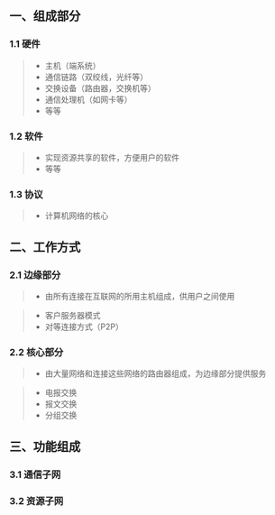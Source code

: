 ## 一、组成部分

### 1.1 硬件

> - 主机（端系统）
> - 通信链路（双绞线，光纤等）
> - 交换设备（路由器，交换机等）
> - 通信处理机（如网卡等）
> - 等等

### 1.2 软件

> - 实现资源共享的软件，方便用户的软件
> - 等等

### 1.3 协议

> - 计算机网络的核心

## 二、工作方式

### 2.1 边缘部分

> - 由所有连接在互联网的所用主机组成，供用户之间使用

> - 客户服务器模式
> - 对等连接方式（P2P）

### 2.2 核心部分

> - 由大量网络和连接这些网络的路由器组成，为边缘部分提供服务

> - 电报交换
> - 报文交换
> - 分组交换

## 三、功能组成

### 3.1 通信子网

### 3.2 资源子网